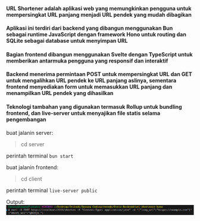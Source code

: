 #### URL Shortener adalah aplikasi web yang memungkinkan pengguna untuk mempersingkat URL panjang menjadi URL pendek yang mudah dibagikan
#### Aplikasi ini terdiri dari backend yang dibangun menggunakan Bun sebagai runtime JavaScript dengan framework Hono untuk routing dan SQLite sebagai database untuk menyimpan URL 
#### Bagian frontend dibangun menggunakan Svelte dengan TypeScript untuk memberikan antarmuka pengguna yang responsif dan interaktif
#### Backend menerima permintaan POST untuk mempersingkat URL dan GET untuk mengalihkan URL pendek ke URL panjang aslinya, sementara frontend menyediakan form untuk memasukkan URL panjang dan menampilkan URL pendek yang dihasilkan
#### Teknologi tambahan yang digunakan termasuk Rollup untuk bundling frontend, dan live-server untuk menyajikan file statis selama pengembangan

buat jalanin server:
> cd server

perintah terminal `bun start`

buat jalanin frontend:
> cd client

perintah terminal `live-server public`

Output:
![gambar output](/images/pa.png)

